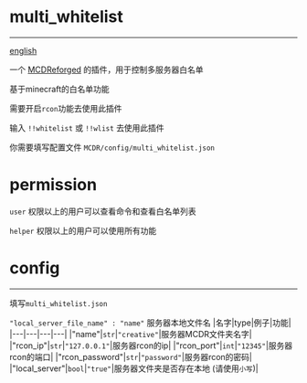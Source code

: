 # multi_whitelist
-----
[english](https://github.com/rickyhoho/multi_whitelist/blob/master/README.md)

一个 [MCDReforged](https://github.com/Fallen-Breath/MCDReforged) 的插件，用于控制多服务器白名单

基于minecraft的白名单功能

需要开启`rcon`功能去使用此插件

输入 `!!whitelist` 或 `!!wlist` 去使用此插件

你需要填写配置文件 `MCDR/config/multi_whitelist.json`

# permission

`user` 权限以上的用户可以查看命令和查看白名单列表
  
`helper` 权限以上的用户可以使用所有功能

# config
-----
填写`multi_whitelist.json`

`"local_server_file_name" : "name"` 服务器本地文件名
|名字|type|例子|功能|
|---|---|---|---|
|"name"|`str`|`"creative"`|服务器MCDR文件夹名字|
|"rcon_ip"|`str`|`"127.0.0.1"`|服务器rcon的ip|
|"rcon_port"|`int`|`"12345"`|服务器rcon的端口|
|"rcon_password"|`str`|`"password"`|服务器rcon的密码|
|"local_server"|`bool`|`"true"`|服务器文件夹是否存在本地 (请使用`小写`)|
